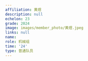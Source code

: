 ```yaml
---
affiliation: 黄煜
description: null
echelon: 23
grade: 2024
image: images/member_photo/黄煜.jpeg
links: null
name: 
role: 机械组
time: '24'
type: 普通队员
---
```

